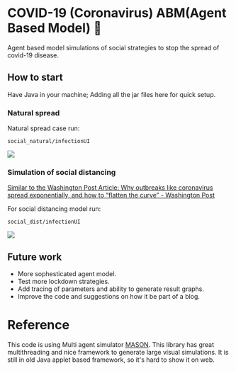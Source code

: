 # COVID-19 (Coronavirus) ABM(Agent Based Model)  🦠

Agent based model simulations of social strategies to stop the spread of covid-19 disease.


## How to start

Have Java in your machine; Adding all the jar files here for quick setup.


### Natural spread
Natural spread case run:
```
social_natural/infectionUI
```
![](https://raw.githubusercontent.com/codeAshu/covid-19-Multiagent-Simulations/master/videos/social_natural.gif)



### Simulation of social distancing
[Similar to the  Washington Post Article: Why outbreaks like coronavirus spread exponentially, and how to “flatten the curve” - Washington Post](https://www.washingtonpost.com/graphics/2020/world/corona-simulator/)

For social distancing model run:

```
social_dist/infectionUI
```

![](https://raw.githubusercontent.com/codeAshu/covid-19-Multiagent-Simulations/master/videos/social_distance.gif)


## Future work
- More sophesticated agent model.
- Test more lockdown strategies.
- Add tracing of parameters and ability to generate result graphs.
- Improve the code and suggestions on how it be part of a blog.


# Reference

This code is using Multi agent simulator [MASON](https://cs.gmu.edu/~eclab/projects/mason/).
This library has great multithreading
and nice framework to generate large visual simulations. It is still in old Java applet based framework, so it's hard to
show it on web.
